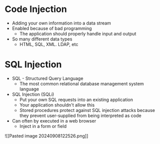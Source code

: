 # Code Injection
- Adding your own information into a data stream
- Enabled because of bad programming
	- The application should properly handle input and output
- So many different data types
	- HTML, SQL, XML. LDAP, etc
# SQL Injection
- SQL - Structured Query Language
	- The most common relational database management system language
- SQL Injection (SQLi)
	- Put your own SQL requests into an existing application
	- Your application shouldn't allow this
	- Stored procedures protect against SQL injection attacks because they prevent user-supplied from being interpreted as code
- Can often by executed in a web browser
	- Inject in a form or field

![[Pasted image 20240908122526.png]]